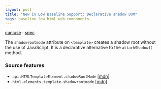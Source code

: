 ```yaml
---
layout: post
title: "New in Low Baseline Support: Declarative shadow DOM"
tags: baseline-low html web-components
---
```


[caniuse](https://caniuse.com/?search=declarative-shadow-dom) · [spec](https://html.spec.whatwg.org/multipage/scripting.html#attr-template-shadowrootmode)

The `shadowrootmode` attribute on `<template>` creates a shadow root without the use of JavaScript. It is a declarative alternative to the `attachShadow()` method.

### Source features

- ``api.HTMLTemplateElement.shadowRootMode`` [[mdn]](https://developer.mozilla.org/en-US/search?q=api.HTMLTemplateElement.shadowRootMode)
- ``html.elements.template.shadowrootmode`` [[mdn]](https://developer.mozilla.org/en-US/search?q=html.elements.template.shadowrootmode)
